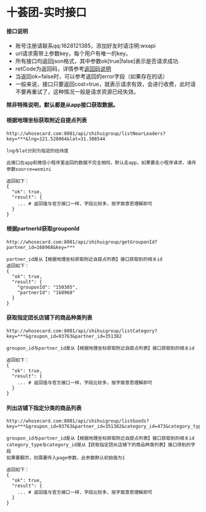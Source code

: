 # 十荟团-实时接口

#### 接口说明
* 账号注册请联系qq:1628121385，添加好友时请注明:wxapi
* url请求需带上参数key，每个用户有唯一的key。
* 所有接口均返回json格式，其中参数ok[true|false]表示是否请求成功.
* retCode为返回码，详情参考[返回码说明](https://github.com/iwoods100/wxapi-doc/blob/master/retcode.md)
* 当返回ok=false时，可以参考返回的error字段（如果存在的话）
* 一般来说，接口只要返回cost=true，就表示请求有效，会进行收费，此时请不要再重试了，这种情况一般是请求资源已经失效。

**除非特殊说明，默认都是从app接口获取数据。**

#### 根据地理坐标获取附近自提点列表
```
http://whosecard.com:8081/api/shihuigroup/listNearLeaders?key=***&lng=121.528064&lat=31.308544

lng与lat分别为指定的经纬度

此接口在app和微信小程序里返回的数据不完全相同，默认走app，如果要走小程序请求，请传参数source=wxmini

返回如下：
{
  "ok": true,
  "result": {
    ... # 返回值与官方接口一样，字段比较多，按字面意思理解即可
  }
}
```

#### 根据partnerId获取grouponId
```
http://whosecard.com:8081/api/shihuigroup/getGrouponId?partner_id=168968&key=***

partner_id是从【根据地理坐标获取附近自提点列表】接口获取到的相关id
返回如下：
{
  "ok": true,
  "result": {
    "grouponId": "150305",
    "partnerId": "168968"
  }
}
```

#### 获取指定团长店铺下的商品种类列表
```
http://whosecard.com:8081/api/shihuigroup/listCategory?key=***&groupon_id=93763&partner_id=351382

groupon_id与partner_id是从【根据地理坐标获取附近自提点列表】接口获取到的相关id

返回如下：
{
  "ok": true,
  "result": {
    ... # 返回值与官方接口一样，字段比较多，按字面意思理解即可
  }
}
```

#### 列出店铺下指定分类的商品列表
```
http://whosecard.com:8081/api/shihuigroup/listGoods?key=***&groupon_id=93763&partner_id=351382&category_id=473&category_type=1&page=1

groupon_id与partner_id是从【根据地理坐标获取附近自提点列表】接口获取到的相关id
category_type与category_id是从【获取指定团长店铺下的商品种类列表】接口得到的字段
如果要翻页，则需要传入page参数，此参数默认初始值为1

返回如下：
{
  "ok": true,
  "result": {
    ... # 返回值与官方接口一样，字段比较多，按字面意思理解即可
  }
}
```
